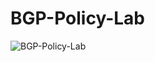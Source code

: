 # BGP-Policy-Lab

![BGP-Policy-Lab](https://github.com/FrazerMichael/BGP-Policy-Lab/assets/80073219/644de09d-ced3-4074-843f-231b6a36f45a)
